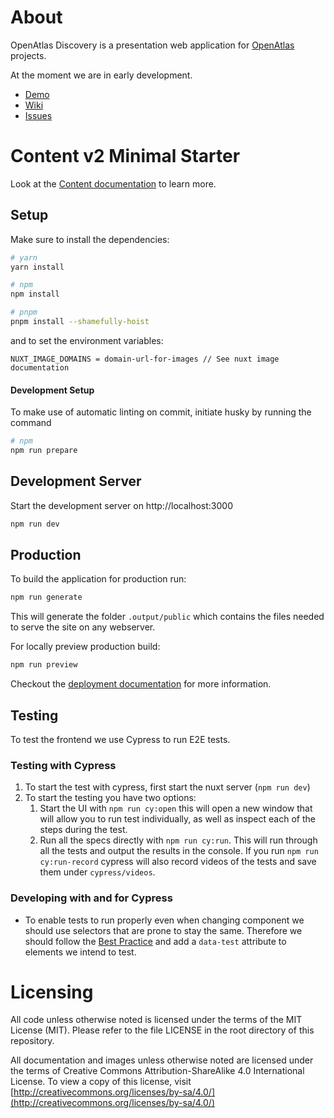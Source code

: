 # About

OpenAtlas Discovery is a presentation web application for
[OpenAtlas](https://openatlas.eu) projects.

At the moment we are in early development.

- [Demo](https://frontend-demo-dev.openatlas.eu/)
- [Wiki](https://redmine.openatlas.eu/projects/openatlas-discovery/wiki/Wiki)
- [Issues](https://redmine.openatlas.eu/projects/openatlas-discovery/issues)

# Content v2 Minimal Starter

Look at the [Content documentation](https://content-v2.nuxtjs.org/) to learn
more.

## Setup

Make sure to install the dependencies:

```bash
# yarn
yarn install

# npm
npm install

# pnpm
pnpm install --shamefully-hoist
```

and to set the environment variables:

```
NUXT_IMAGE_DOMAINS = domain-url-for-images // See nuxt image documentation
```

#### Development Setup

To make use of automatic linting on commit, initiate husky by running the command

```bash
# npm
npm run prepare
```

## Development Server

Start the development server on http://localhost:3000

```bash
npm run dev
```

## Production

To build the application for production run:

```bash
npm run generate
```

This will generate the folder `.output/public` which contains the files needed to serve the site on any webserver.

For locally preview production build:

```bash
npm run preview
```

Checkout the [deployment documentation](https://v3.nuxtjs.org/docs/deployment)
for more information.

## Testing

To test the frontend we use Cypress to run E2E tests.

### Testing with Cypress

1. To start the test with cypress, first start the nuxt server (`npm run dev`)
2. To start the testing you have two options:
   1. Start the UI with `npm run cy:open` this will open a new window that will allow you to run test individually, as well as inspect each of the steps during the test.
   2. Run all the specs directly with `npm run cy:run`. This will run through all the tests and output the results in the console. If you run `npm run cy:run-record` cypress will also record videos of the tests and save them under `cypress/videos`.

### Developing with and for Cypress

- To enable tests to run properly even when changing component we should use selectors that are prone to stay the same. Therefore we should follow the [Best Practice](https://docs.cypress.io/guides/references/best-practices#Selecting-Elements) and add a `data-test` attribute to elements we intend to test.

# Licensing

All code unless otherwise noted is licensed under the terms of the MIT License
(MIT). Please refer to the file LICENSE in the root directory of this
repository.

All documentation and images unless otherwise noted are licensed under the
terms of Creative Commons Attribution-ShareAlike 4.0 International License.
To view a copy of this license, visit
[http://creativecommons.org/licenses/by-sa/4.0/](http://creativecommons.org/licenses/by-sa/4.0/)
